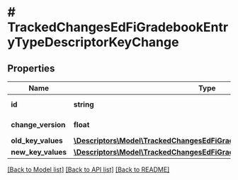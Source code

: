 # # TrackedChangesEdFiGradebookEntryTypeDescriptorKeyChange

## Properties

Name | Type | Description | Notes
------------ | ------------- | ------------- | -------------
**id** | **string** | Resource identifier | [optional]
**change_version** | **float** | Change version | [optional]
**old_key_values** | [**\Descriptors\Model\TrackedChangesEdFiGradebookEntryTypeDescriptorKey**](TrackedChangesEdFiGradebookEntryTypeDescriptorKey.md) |  | [optional]
**new_key_values** | [**\Descriptors\Model\TrackedChangesEdFiGradebookEntryTypeDescriptorKey**](TrackedChangesEdFiGradebookEntryTypeDescriptorKey.md) |  | [optional]

[[Back to Model list]](../../README.md#models) [[Back to API list]](../../README.md#endpoints) [[Back to README]](../../README.md)
